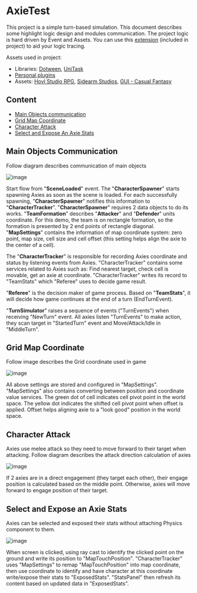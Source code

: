 # AxieTest
This project is a simple turn-based simulation. This document describes some highlight logic design and modules communication. The project logic is hard driven by Event and Assets. You can use this [extension](https://github.com/ThinhHB/Unity-SimpleReferenceFinder) (included in project) to aid your logic tracing.

Assets used in project:
- Libraries: [Dotween](https://dotween.demigiant.com/documentation.php), [UniTask](https://github.com/Cysharp/UniTask)
- [Personal plugins](https://github.com/Aluminum18/unity-lib)
- Assets: [Hovl Studio RPG](https://assetstore.unity.com/packages/vfx/particles/spells/rpg-vfx-bundle-133704), [Sidearm Studios](https://assetstore.unity.com/packages/audio/sound-fx/ultimate-sound-fx-bundle-151756), [GUI - Casual Fantasy](https://assetstore.unity.com/packages/2d/gui/gui-casual-fantasy-265651)

## Content
- [Main Objects communication](#main-objects-communication)
- [Grid Map Coordinate](grid-map-coordinate)
- [Character Attack](character-attack)
- [Select and Expose An Axie Stats](select-and-expose-an-axie-stats)

## Main Objects Communication
Follow diagram describes communication of main objects

![image](https://github.com/Aluminum18/AxieTest/assets/14157400/5c2d2056-75ae-4820-83a1-d45b3ac1e9ba)

Start flow from "**SceneLoaded**" event. The "**CharacterSpawner**" starts spawning Axies as soon as the scene is loaded. For each successfully spawning, "**CharacterSpawner**" notifies this information to "**CharacterTracker**". "**CharacterSpawner**" requires 2 data objects to do its works. "**TeamFormation**" describes "**Attacker**" and "**Defender**" units coordinate. For this demo, the team is on rectangle formation, so the formation is presented by 2 end points of rectangle diagonal. "**MapSettings**" contains the information of map coordinate system: zero point, map size, cell size and cell offset (this setting helps align the axie to the center of a cell).

The "**CharacterTracker**" is responsible for recording Axies coordinate and status by listening events from Axies. "CharacterTracker" contains some services related to Axies such as: Find nearest target, check cell is movable, get an axie at coordinate. "CharacterTracker" writes its record to "TeamStats" which "Referee" uses to decide game result.

"**Referee**" is the decision maker of game process. Based on "**TeamStats**", it will decide how game continues at the end of a turn (EndTurnEvent).

"**TurnSimulator**" raises a sequence of events ("TurnEvents") when receiving "NewTurn" event. All axies listen "TurnEvents" to make action, they scan target in "StartedTurn" event and Move/Attack/Idle in "MiddleTurn".

## Grid Map Coordinate
Follow image describes the Grid coordinate used in game

![image](https://github.com/Aluminum18/AxieTest/assets/14157400/06991a3e-3a87-4391-902a-8ac0f00ec054)

All above settings are stored and configured in "MapSettings". "MapSettings" also contains converting between position and coordinate value services. The green dot of cell indicates cell pivot point in the world space. The yellow dot indicates the shifted cell pivot point when offset is applied. Offset helps aligning axie to a "look good" position in the world space.

## Character Attack
Axies use melee attack so they need to move forward to their target when attacking. Follow diagram describes the attack direction calculation of axies

![image](https://github.com/Aluminum18/AxieTest/assets/14157400/ae0663d6-6c9b-429f-94d1-73414b757683)

If 2 axies are in a direct engagement (they target each other), their engage position is calculated based on the middle point. Otherwise, axies will move forward to engage position of their target.

## Select and Expose an Axie Stats
Axies can be selected and exposed their stats without attaching Physics component to them.

![image](https://github.com/Aluminum18/AxieTest/assets/14157400/f7edd164-cbbb-4b8d-9623-3c03d5a25804)

When screen is clicked, using ray cast to identify the clicked point on the ground and write its position to "MapTouchPosition". "CharacterTracker" uses "MapSettings" to remap "MapTouchPosition" into map coordinate, then use coordinate to identify and have character at this coordinate write/expose their stats to "ExposedStats". "StatsPanel" then refresh its content based on updated data in "ExposedStats".

